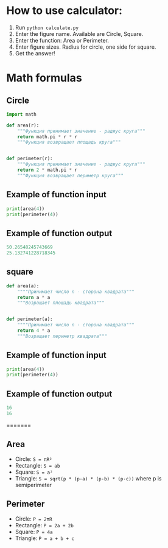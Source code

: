 
# How to use calculator:
1. Run `python calculate.py`
2. Enter the figure name. Available are Circle, Square.
3. Enter the function: Area or Perimeter.
4. Enter figure sizes. Radius for circle, one side for square.
5. Get the answer!

# Math formulas

## Circle
```python
import math

def area(r):
    """Функция принимает значение - радиус круга"""
    return math.pi * r * r
    """Функция возвращает площадь круга"""


def perimeter(r):
    """Функция принимает значение - радиус круга"""
    return 2 * math.pi * r
    """Функция возвращает периметр круга"""
```

## Example of function input
```python
print(area(4))
print(perimeter(4))
```

## Example of function output
```python
50.26548245743669
25.132741228718345
```


## square
```python
def area(a):
    """"Принимает число n - сторона квадрата"""
    return a * a
    """Возращает площадь квадрата"""


def perimeter(a):
    """"Принимает число n - сторона квадрата"""
    return 4 * a
    """Возращает периметр квадрата"""
```

## Example of function input
```python
print(area(4))
print(perimeter(4))
```

## Example of function output
```python
16
16
```
=======
## Area
- Circle: `S = πR²`
- Rectangle: `S = ab`
- Square: `S = a²`
- Triangle: `S = sqrt(p * (p-a) * (p-b) * (p-c))` where p is semiperimeter

## Perimeter
- Circle: `P = 2πR`
- Rectangle: `P = 2a + 2b`
- Square: `P = 4a`
- Triangle: `P = a + b + c`
